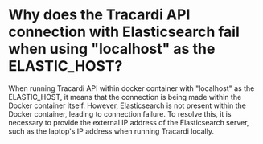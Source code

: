 # Why does the Tracardi API connection with Elasticsearch fail when using "localhost" as the ELASTIC_HOST?

When running Tracardi API within docker container with "localhost" as the ELASTIC_HOST, it means that the connection is
being made within the Docker container itself. However, Elasticsearch is not present within the Docker container,
leading to connection failure. To resolve this, it is necessary to provide the external IP address of the Elasticsearch
server, such as the laptop's IP address when running Tracardi locally.